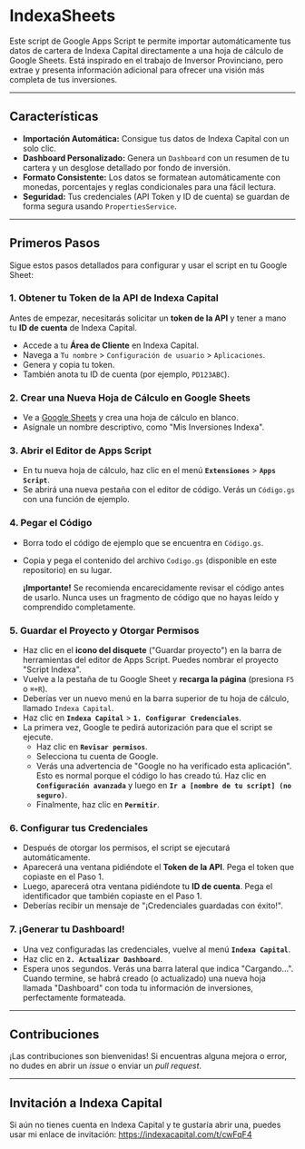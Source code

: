 # IndexaSheets
Este script de Google Apps Script te permite importar automáticamente tus datos de cartera de Indexa Capital directamente a una hoja de cálculo de Google Sheets. Está inspirado en el trabajo de Inversor Provinciano, pero extrae y presenta información adicional para ofrecer una visión más completa de tus inversiones.

---

## Características

* **Importación Automática:** Consigue tus datos de Indexa Capital con un solo clic.
* **Dashboard Personalizado:** Genera un `Dashboard` con un resumen de tu cartera y un desglose detallado por fondo de inversión.
* **Formato Consistente:** Los datos se formatean automáticamente con monedas, porcentajes y reglas condicionales para una fácil lectura.
* **Seguridad:** Tus credenciales (API Token y ID de cuenta) se guardan de forma segura usando `PropertiesService`.

---

## Primeros Pasos

Sigue estos pasos detallados para configurar y usar el script en tu Google Sheet:

### 1. Obtener tu Token de la API de Indexa Capital

Antes de empezar, necesitarás solicitar un **token de la API** y tener a mano tu **ID de cuenta** de Indexa Capital.

* Accede a tu **Área de Cliente** en Indexa Capital.
* Navega a `Tu nombre` > `Configuración de usuario` > `Aplicaciones`.
* Genera y copia tu token.
* También anota tu ID de cuenta (por ejemplo, `PD123ABC`).

### 2. Crear una Nueva Hoja de Cálculo en Google Sheets

* Ve a [Google Sheets](https://docs.google.com/spreadsheets/u/0/) y crea una hoja de cálculo en blanco.
* Asígnale un nombre descriptivo, como "Mis Inversiones Indexa".

### 3. Abrir el Editor de Apps Script

* En tu nueva hoja de cálculo, haz clic en el menú **`Extensiones`** > **`Apps Script`**.
* Se abrirá una nueva pestaña con el editor de código. Verás un `Código.gs` con una función de ejemplo.

### 4. Pegar el Código

* Borra todo el código de ejemplo que se encuentra en `Código.gs`.
* Copia y pega el contenido del archivo `Codigo.gs` (disponible en este repositorio) en su lugar.

    **¡Importante!** Se recomienda encarecidamente revisar el código antes de usarlo. Nunca uses un fragmento de código que no hayas leído y comprendido completamente.

### 5. Guardar el Proyecto y Otorgar Permisos

* Haz clic en el **icono del disquete** ("Guardar proyecto") en la barra de herramientas del editor de Apps Script. Puedes nombrar el proyecto "Script Indexa".
* Vuelve a la pestaña de tu Google Sheet y **recarga la página** (presiona `F5` o `⌘+R`).
* Deberías ver un nuevo menú en la barra superior de tu hoja de cálculo, llamado `Indexa Capital`.
* Haz clic en **`Indexa Capital`** > **`1. Configurar Credenciales`**.
* La primera vez, Google te pedirá autorización para que el script se ejecute.
    * Haz clic en **`Revisar permisos`**.
    * Selecciona tu cuenta de Google.
    * Verás una advertencia de "Google no ha verificado esta aplicación". Esto es normal porque el código lo has creado tú. Haz clic en **`Configuración avanzada`** y luego en **`Ir a [nombre de tu script] (no seguro)`**.
    * Finalmente, haz clic en **`Permitir`**.

### 6. Configurar tus Credenciales

* Después de otorgar los permisos, el script se ejecutará automáticamente.
* Aparecerá una ventana pidiéndote el **Token de la API**. Pega el token que copiaste en el Paso 1.
* Luego, aparecerá otra ventana pidiéndote tu **ID de cuenta**. Pega el identificador que también copiaste en el Paso 1.
* Deberías recibir un mensaje de "¡Credenciales guardadas con éxito!".

### 7. ¡Generar tu Dashboard!

* Una vez configuradas las credenciales, vuelve al menú **`Indexa Capital`**.
* Haz clic en **`2. Actualizar Dashboard`**.
* Espera unos segundos. Verás una barra lateral que indica "Cargando...". Cuando termine, se habrá creado (o actualizado) una nueva hoja llamada "Dashboard" con toda tu información de inversiones, perfectamente formateada.

---

## Contribuciones

¡Las contribuciones son bienvenidas! Si encuentras alguna mejora o error, no dudes en abrir un *issue* o enviar un *pull request*.

---

## Invitación a Indexa Capital

Si aún no tienes cuenta en Indexa Capital y te gustaría abrir una, puedes usar mi enlace de invitación: <https://indexacapital.com/t/cwFqF4>
